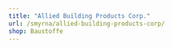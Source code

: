 ```yaml
---
title: "Allied Building Products Corp."
url: /smyrna/allied-building-products-corp/
shop: Baustoffe
---
```

